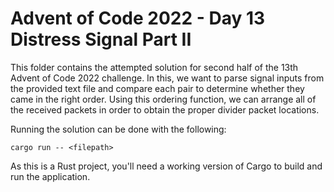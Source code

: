 # Advent of Code 2022 - Day 13 Distress Signal Part II

This folder contains the attempted solution for second half of the 13th Advent 
of Code 2022 challenge. In this, we want to parse signal inputs from the 
provided text file and compare each pair to determine whether they came in 
the right order. Using this ordering function, we can arrange all of the 
received packets in order to obtain the proper divider packet locations.

Running the solution can be done with the following:

    cargo run -- <filepath>

As this is a Rust project, you'll need a working version of Cargo to 
build and run the application.
